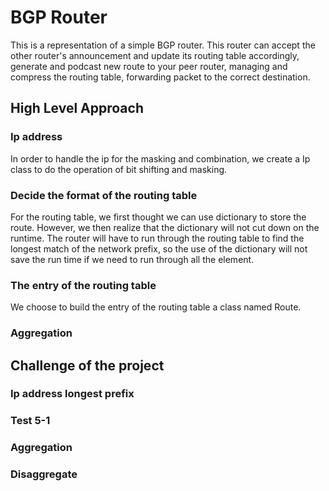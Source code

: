 # BGP Router
This is a representation of a simple BGP router. 
This router can accept the other router's announcement and update its routing table accordingly, generate and podcast 
new route to your peer router, managing and compress the routing table, forwarding packet to the correct destination.
## High Level Approach
### Ip address
In order to handle the ip for the masking and combination, we create a Ip class to do the operation of bit shifting and masking.
### Decide the format of the routing table
For the routing table, we first thought we can use dictionary to store the route. However, we then realize that the dictionary will not cut down on the runtime.
The router will have to run through the routing table to find the longest match of the
network prefix, so the use of the dictionary will not save the run time if we need to run through all the 
element.

### The entry of the routing table
We choose to build the entry of the routing table a class named Route.

### Aggregation


## Challenge of the project
### Ip address longest prefix
### Test 5-1
### Aggregation
### Disaggregate
